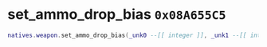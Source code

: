 # set_ammo_drop_bias `0x08A655C5`

```lua
natives.weapon.set_ammo_drop_bias(_unk0 --[[ integer ]], _unk1 --[[ integer ]])
```